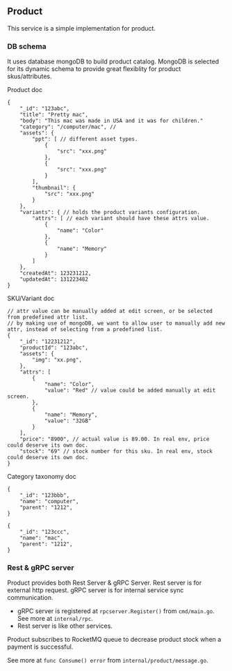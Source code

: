 ## Product
This service is a simple implementation for product.

### DB schema
It uses database mongoDB to build product catalog. MongoDB is selected for its dynamic schema to provide great flexiblity for product skus/attributes. 

Product doc
```
{
    "_id": "123abc",
    "title": "Pretty mac",
    "body": "This mac was made in USA and it was for children."
    "category": "/computer/mac", // 
    "assets": {
        "ppt": [ // different asset types.
            {
                "src": "xxx.png"
            },
            {
                "src": "xxx.png"
            }
        ],
        "thumbnail": {
            "src": "xxx.png"
        }
    },
    "variants": { // holds the product variants configuration.
        "attrs": [ // each variant should have these attrs value.
            {
                "name": "Color"
            },
            {
                "name": "Memory"
            }
        ]
    },
    "createdAt": 123231212,
    "updatedAt": 131223482
}
```

SKU/Variant doc
```
// attr value can be manually added at edit screen, or be selected from predefined attr list.
// by making use of mongoDB, we want to allow user to manually add new attr, instead of selecting from a predefined list.
{
    "_id": "12231212",
    "productId": "123abc",
    "assets": {
        "img": "xx.png",
    },
    "attrs": [
        {
            "name": "Color",
            "value": "Red" // value could be added manually at edit screen.
        },
        {
            "name": "Memory",
            "value": "32GB"
        }
    ],
    "price": "8900", // actual value is 89.00. In real env, price could deserve its own doc.
    "stock": "69" // stock number for this sku. In real env, stock could deserve its own doc.
}
```

Category taxonomy doc
```
{
    "_id": "123bbb",
    "name": "computer",
    "parent": "1212",
}

{
    "_id": "123ccc",
    "name": "mac",
    "parent": "1212",
}
```

### Rest & gRPC server
Product provides both Rest Server & gRPC Server. Rest server is for external http request. gRPC server is for internal service sync communication.

- gRPC server is registered at `rpcserver.Register()` from `cmd/main.go`. See more at `internal/rpc`.
- Rest server is like other services.

Product subscribes to RocketMQ queue to decrease product stock when a payment is successful.

See more at `func Consume() error` from `internal/product/message.go`.
